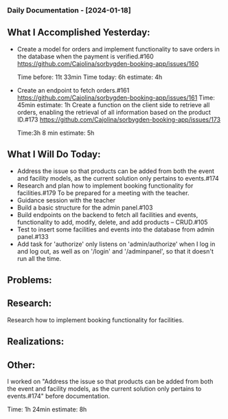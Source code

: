 ### Daily Documentation - [2024-01-18]

## What I Accomplished Yesterday:

- Create a model for orders and implement functionality to save orders in the database when the payment is verified.#160 https://github.com/Cajolina/sorbygden-booking-app/issues/160

  Time before: 11t 33min Time today: 6h estimate: 4h

- Create an endpoint to fetch orders.#161 https://github.com/Cajolina/sorbygden-booking-app/issues/161
  Time: 45min estimate: 1h
  Create a function on the client side to retrieve all orders, enabling the retrieval of all information based on the product ID.#173 https://github.com/Cajolina/sorbygden-booking-app/issues/173

  Time:3h 8 min estimate: 5h

## What I Will Do Today:

- Address the issue so that products can be added from both the event and facility models, as the current solution only pertains to events.#174
- Research and plan how to implement booking functionality for facilities.#179 To be prepared for a meeting with the teacher.
- Guidance session with the teacher
- Build a basic structure for the admin panel.#103
- Build endpoints on the backend to fetch all facilities and events, functionality to add, modify, delete, and add products – CRUD.#105
- Test to insert some facilities and events into the database from admin panel.#133
- Add task for 'authorize' only listens on 'admin/authorize' when I log in and log out, as well as on '/login' and '/adminpanel', so that it doesn't run all the time.

## Problems:

## Research:

Research how to implement booking functionality for facilities.

## Realizations:

## Other:

I worked on "Address the issue so that products can be added from both the event and facility models, as the current solution only pertains to events.#174" before documentation.

Time: 1h 24min estimate: 8h
